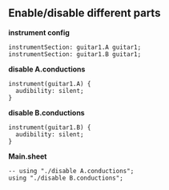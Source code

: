 ## Enable/disable different parts 

**instrument config**
```
instrumentSection: guitar1.A guitar1;
instrumentSection: guitar1.B guitar1;
```

**disable A.conductions**
```
instrument(guitar1.A) {
  audibility: silent;
}
```

**disable B.conductions**
```
instrument(guitar1.B) {
  audibility: silent;
}
```

**Main.sheet**
```
-- using "./disable A.conductions";
using "./disable B.conductions";
```
